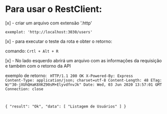 # Para usar o RestClient:

[x] - criar um arquivo com extensão '.http'

`exemplot: 'http://localhost:3030/users'`

[x] - para executar o teste da rota e obter o retorno: 

comando: `Crtl + Alt + R`

[x] - No lado esquerdo abrirá um arquivo com as informações
da requisição e também com o retorno da API

exemplo de retorno: 
<code> HTTP/1.1 200 OK
X-Powered-By: Express
Content-Type: application/json; charset=utf-8
Content-Length: 48
ETag: W/"30-jXUhQHaK8XKZ90sM+ElyvdfnvJk"
Date: Wed, 03 Jun 2020 13:57:01 GMT
Connection: close

{
  "result": "Ok",
  "data": [
    "Listagem de Usuários"
  ]
}
</code>